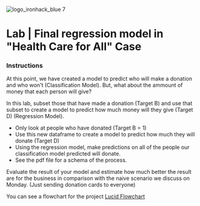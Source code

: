 ![logo_ironhack_blue 7](https://user-images.githubusercontent.com/23629340/40541063-a07a0a8a-601a-11e8-91b5-2f13e4e6b441.png)

# Lab | Final regression model in "Health Care for All" Case

### Instructions

At this point, we have created a model to predict who will make a donation and who won't (Classification Model). But, what about the ammount of money that each person will give?

In this lab, subset those that have made a donation (Target B) and use that subset to create a model to predict how much money will they give (Target D) (Regression Model).

- Only look at people who have donated (Target B = 1)
- Use this new dataframe to create a model to predict how much they will donate (Target D)
- Using the regression model, make predictions on all of the people our classification model predicted will donate.
- See the pdf file for a schema of the process.

Evaluate the result of your model and estimate how much better the result are for the business in comparison with the naive scenario we discuss on Monday. (Just sending donation cards to everyone)

You can see a flowchart for the project [Lucid Flowchart](https://lucid.app/lucidchart/dd701870-3d4e-45c3-b49c-01976181ae06/edit?viewport_loc=-15%2C-25%2C2150%2C1048%2C0_0&invitationId=inv_089ae862-550b-4e82-a606-a8122f39d2f2)
